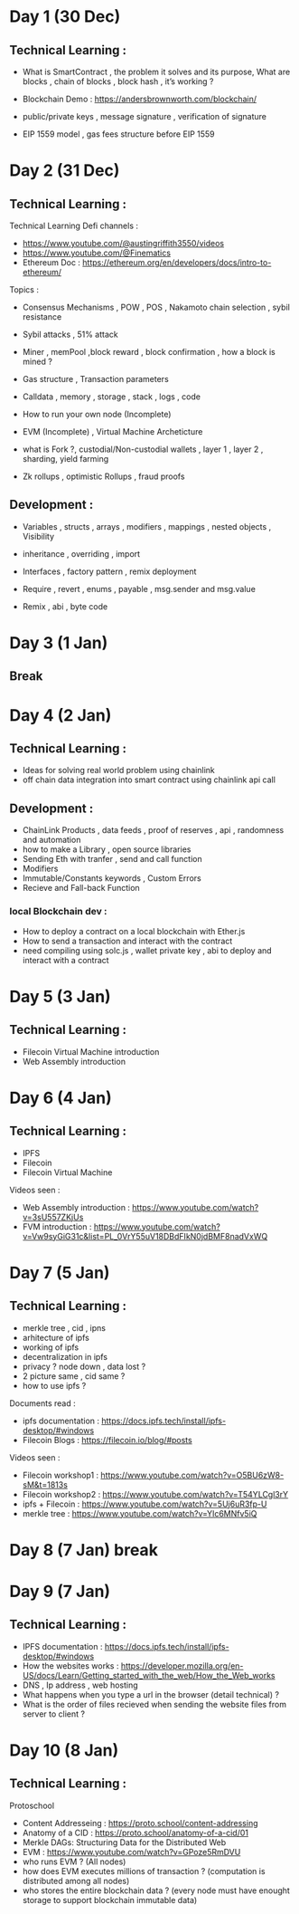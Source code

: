 <!-- @format -->

# Day 1 (30 Dec)

## Technical Learning :

* What is SmartContract , the problem it solves and its purpose, What are blocks , chain of blocks , block hash , it’s working ?

* Blockchain Demo : https://andersbrownworth.com/blockchain/

* public/private keys , message signature , verification of signature

* EIP 1559 model , gas fees structure before EIP 1559

# Day 2 (31 Dec)

## Technical Learning :

Technical Learning Defi channels : 
* https://www.youtube.com/@austingriffith3550/videos 
* https://www.youtube.com/@Finematics
* Ethereum Doc : https://ethereum.org/en/developers/docs/intro-to-ethereum/

Topics : 

* Consensus Mechanisms , POW , POS , Nakamoto chain selection , sybil resistance

* Sybil attacks , 51% attack

* Miner , memPool ,block reward , block confirmation , how a block is mined ?

* Gas structure , Transaction parameters

* Calldata , memory , storage , stack , logs , code

* How to run your own node (Incomplete)

* EVM (Incomplete) , Virtual Machine Archeticture

* what is Fork ?, custodial/Non-custodial wallets , layer 1 , layer 2 , sharding, yield farming

* Zk rollups , optimistic Rollups , fraud proofs


## Development :

* Variables , structs , arrays , modifiers , mappings , nested objects , Visibility

* inheritance , overriding , import

* Interfaces , factory pattern , remix deployment

* Require , revert , enums , payable , msg.sender and msg.value

* Remix , abi , byte code

# Day 3 (1 Jan)
## Break

# Day 4 (2 Jan)

## Technical Learning :

* Ideas for solving real world problem using chainlink
* off chain data integration into smart contract using chainlink api call 

## Development :

*  ChainLink Products , data feeds , proof of reserves , api , randomness and automation
*  how to make a Library , open source libraries
*  Sending Eth with tranfer , send and call function
*  Modifiers
*  Immutable/Constants keywords , Custom Errors
*  Recieve and Fall-back Function

### local Blockchain dev :
*  How to deploy a contract on a local blockchain with Ether.js
*  How to send a transaction and interact with the contract
*  need compiling using solc.js , wallet private key , abi to deploy and interact with a contract



# Day 5 (3 Jan)

## Technical Learning :

* Filecoin Virtual Machine introduction
* Web Assembly introduction


# Day 6 (4 Jan)

## Technical Learning :

* IPFS 
* Filecoin
* Filecoin Virtual Machine

Videos seen :
* Web Assembly introduction : https://www.youtube.com/watch?v=3sU557ZKjUs
* FVM introduction : https://www.youtube.com/watch?v=Vw9syGiG31c&list=PL_0VrY55uV18DBdFIkN0jdBMF8nadVxWQ


# Day 7 (5 Jan)

## Technical Learning :

* merkle tree , cid , ipns
* arhitecture of ipfs 
* working of ipfs 
* decentralization in ipfs
* privacy ? node down , data lost ?
* 2 picture same , cid same ?
* how to use ipfs ?

Documents read :

* ipfs documentation : https://docs.ipfs.tech/install/ipfs-desktop/#windows
* Filecoin Blogs : https://filecoin.io/blog/#posts

Videos seen :

* Filecoin workshop1 : https://www.youtube.com/watch?v=O5BU6zW8-sM&t=1813s 
* Filecoin workshop2 : https://www.youtube.com/watch?v=T54YLCgl3rY
* ipfs + Filecoin : https://www.youtube.com/watch?v=5Uj6uR3fp-U
* merkle tree : https://www.youtube.com/watch?v=YIc6MNfv5iQ

# Day 8 (7 Jan) break

# Day 9 (7 Jan)

## Technical Learning :
* IPFS documentation : https://docs.ipfs.tech/install/ipfs-desktop/#windows
* How the websites works : https://developer.mozilla.org/en-US/docs/Learn/Getting_started_with_the_web/How_the_Web_works
* DNS , Ip address , web hosting
* What happens when you type a url in the browser (detail technical) ?
* What is the order of files recieved when sending the website files from server to client ?

# Day 10 (8 Jan)

## Technical Learning :

Protoschool 
* Content Addresseing : https://proto.school/content-addressing
* Anatomy of a CID : https://proto.school/anatomy-of-a-cid/01
* Merkle DAGs: Structuring Data for the Distributed Web
* EVM : https://www.youtube.com/watch?v=GPoze5RmDVU
* who runs EVM ? (All nodes)
* how does EVM executes millions of transaction ? (computation is distributed among all nodes)
* who stores the entire blockchain data ? (every node must have enought storage to support blockchain immutable data)





 
 
